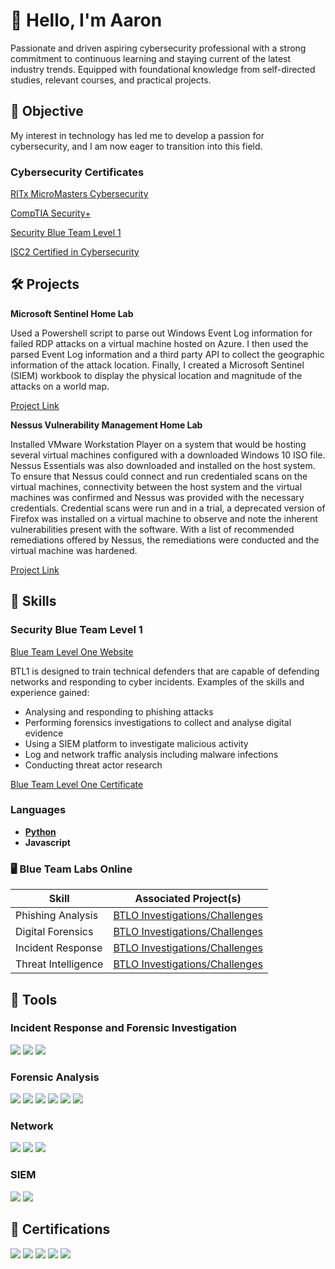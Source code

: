 # 👋 Hello, I'm Aaron

Passionate and driven aspiring cybersecurity professional with a strong commitment to continuous learning and staying current of the latest industry trends. Equipped with foundational knowledge from self-directed studies, relevant courses, and practical projects.

## 🎯 Objective

My interest in technology has led me to develop a passion for cybersecurity, and I am now eager to transition into this field.

### Cybersecurity Certificates

<a href="https://github.com/AaronRMartinez/RITx-MicroMasters-Cybersecurity-Certifications/blob/main/RITx%20MicroMasters%20Program/MicroMastersCybersecurityCertificate.pdf">RITx MicroMasters Cybersecurity</a>

<a href="https://github.com/AaronRMartinez/CompTIA-Certificates/blob/main/CompTIA%20Security%2B%20ce%20certificate.pdf">CompTIA Security+</a>

<a href="https://github.com/AaronRMartinez/SecurityBlueTeam/blob/main/Blue%20Team%20Level%201-Certification.pdf">Security Blue Team Level 1</a>

<a href="https://github.com/AaronRMartinez/ISC2Certifications/blob/main/ISC2%20Certifications/ISC2CertifiedInCybersecurity.pdf">ISC2 Certified in Cybersecurity</a>

## 🛠️ Projects

**Microsoft Sentinel Home Lab**

Used a Powershell script to parse out Windows Event Log information for failed RDP attacks on a virtual machine hosted on Azure. I then used the parsed Event Log information and a third party API to collect the geographic information of the attack location. Finally, I created a Microsoft Sentinel (SIEM) workbook to display the physical location and magnitude of the attacks on a world map. 

<a href="https://github.com/AaronRMartinez/Microsoft-Sentinel-Home-Lab">Project Link</a>

**Nessus Vulnerability Management Home Lab**

Installed VMware Workstation Player on a system that would be hosting several virtual machines configured with a downloaded Windows 10 ISO file. Nessus Essentials was also downloaded and installed on the host system. To ensure that Nessus could connect and run credentialed scans on the virtual machines, connectivity between the host system and the virtual machines was confirmed and Nessus was provided with the necessary credentials. Credential scans were run and in a trial, a deprecated version of Firefox was installed on a virtual machine to observe and note the inherent vulnerabilities present with the software. With a list of recommended remediations offered by Nessus, the remediations were conducted and the virtual machine was hardened.

<a href="https://github.com/AaronRMartinez/Nessus-Vulnerability-Management-Home-Lab">Project Link</a>

## 📖 Skills

### Security Blue Team Level 1

<a href="https://www.securityblue.team/why-btl1/">Blue Team Level One Website</a>

BTL1 is designed to train technical defenders that are capable of defending networks and responding to cyber incidents. Examples of the skills and experience gained:
- Analysing and responding to phishing attacks
- Performing forensics investigations to collect and analyse digital evidence
- Using a SIEM platform to investigate malicious activity
- Log and network traffic analysis including malware infections
- Conducting threat actor research

<a href="https://github.com/AaronRMartinez/SecurityBlueTeam/blob/main/Blue%20Team%20Level%201-Certification.pdf">Blue Team Level One Certificate</a>

### Languages
- **<a href="https://github.com/AaronRMartinez/MITx-6.00.1x-Introduction-to-Computer-Science-and-Programming-Using-Python">Python</a>**
- **Javascript**

### 🖥️ Blue Team Labs Online

| Skill                                         | Associated Project(s)         |
|-----------------------------------------------|----------------------------|
| Phishing Analysis                         | <a href="https://github.com/AaronRMartinez/Phishing-Analysis/tree/main">BTLO Investigations/Challenges</a>|
| Digital Forensics | <a href="https://github.com/AaronRMartinez/Forensic-Analysis">BTLO Investigations/Challenges</a> |
| Incident Response | <a href="https://github.com/AaronRMartinez/Incident-Response/tree/main">BTLO Investigations/Challenges</a> |
| Threat Intelligence | <a href="https://github.com/AaronRMartinez/Threat-Intelligence">BTLO Investigations/Challenges</a> |


## 🧰 Tools

### Incident Response and Forensic Investigation
<div>
    <img src="https://img.shields.io/badge/DeepBlueCLI-000000?style=for-the-badge&logo=github&logoColor=white" />
    <img src="https://img.shields.io/badge/ProcDump-0078D6?style=for-the-badge&logo=microsoft&logoColor=white" />
    <img src="https://img.shields.io/badge/PECmd-000000?style=for-the-badge&logo=github&logoColor=white" />
</div>

### Forensic Analysis
<div>
    <img src="https://img.shields.io/badge/Autopsy-004d99?style=for-the-badge&logoColor=white" />
    <img src="https://img.shields.io/badge/FTK%20Imager-003366?style=for-the-badge&logoColor=white" />
    <img src="https://img.shields.io/badge/Scalpel-663399?style=for-the-badge&logoColor=white" />
    <img src="https://img.shields.io/badge/Volatility-336699?style=for-the-badge&logoColor=white" />
    <img src="https://img.shields.io/badge/Windows%20File%20Analyzer-0066cc?style=for-the-badge&logoColor=white" />
    <img src="https://img.shields.io/badge/EnCase%20Forensic-005a9c?style=for-the-badge&logoColor=white" />
</div>

### Network
<div>
    <img src="https://img.shields.io/badge/-Wireshark-1679A7?&style=for-the-badge&logo=Wireshark&logoColor=white" />
    <img src="https://img.shields.io/badge/-Suricata-EF3B2D?&style=for-the-badge&logo=Suricata&logoColor=white" />
    <img src="https://img.shields.io/badge/-Nmap-4682B4?&style=for-the-badge&logo=Nmap&logoColor=white" />
</div>

### SIEM
<div>
    <img src="https://img.shields.io/badge/-Splunk-000000?&style=for-the-badge&logo=Splunk&logoColor=white" />
    <img src="https://img.shields.io/badge/-Microsoft%20Sentinel-0078D4?&style=for-the-badge&logo=Microsoft%20Sentinel&logoColor=white" />
</div>

## 📜 Certifications
<div>
    <img src="https://img.shields.io/badge/CompTIA%20Security+-black?style=for-the-badge&logo=github&logoColor=white" />
    <img src="https://img.shields.io/badge/-Security%20Blue%20Team%20Level%201-000080?&style=for-the-badge&logoColor=white" />
    <img src="https://img.shields.io/badge/-ISC2%20Certified%20in%20Cybersecurity-000080?&style=for-the-badge&logoColor=white" />
    <img src="https://img.shields.io/badge/-CYBER525x%3A%20Cybersecurity%20Capstone-000080?&style=for-the-badge&logoColor=white" />
    <img src="https://img.shields.io/badge/-MITx%20Data%20Analysis%3A%20Statistical%20Modeling%20and%20Computation%20in%20Applications-000080?&style=for-the-badge&logoColor=white" />
</div>
